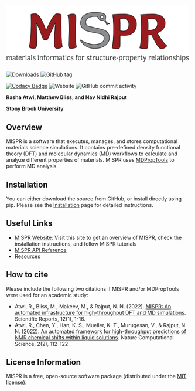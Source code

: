 # <img alt="mispr" src="docs/logo.png" width="500">

[![Downloads](https://pepy.tech/badge/mispr)](https://pepy.tech/project/mispr)
[![GitHub tag](https://img.shields.io/github/tag/molmd/mispr)](https://GitHub.com/molmd/mispr/tags/)

[![Codacy Badge](https://app.codacy.com/project/badge/Grade/8c047110974a42af9baed409664d2547)](https://www.codacy.com/gh/molmd/mispr/dashboard?utm_source=github.com&amp;utm_medium=referral&amp;utm_content=molmd/mispr&amp;utm_campaign=Badge_Grade)
![Website](https://img.shields.io/website?down_message=down&label=mispr%20website&up_message=up&url=https%3A%2F%2Fmolmd.github.io%2Fmispr%2F)
![GitHub commit activity](https://img.shields.io/github/commit-activity/m/molmd/mispr)

**Rasha Atwi, Matthew Bliss, and Nav Nidhi Rajput**

**Stony Brook University**

## Overview 
MISPR is a software that executes, manages, and stores computational materials science 
simulations. It contains pre-defined density functional theory (DFT) and molecular dynamics (MD) workflows to calculate and analyze different 
properties of materials. MISPR uses [MDPropTools](https://github.com/molmd/mdproptools) to perform MD analysis.

## Installation
You can either download the source from GitHub, or install directly using pip. 
Please see the [Installation](https://molmd.github.io/mispr/html/installation/index.html) page for detailed instructions.

## Useful Links
- [MISPR Website](https://molmd.github.io/mispr/): Visit this site to get an overview of MISPR, check the installation instructions, and follow MISPR tutorials
- [MISPR API Reference](https://molmd.github.io/mispr/html/py-modindex.html)
- [Resources](https://molmd.github.io/mispr/html/resources/resources.html)

## How to cite
Please include the following two citations if MISPR and/or MDPropTools were used for an academic study:
- Atwi, R., Bliss, M., Makeev, M., & Rajput, N. N. (2022). [MISPR: An automated infrastructure for high-throughput DFT and MD simulations](https://www.nature.com/articles/s41598-022-20009-w). Scientific Reports, 12(1), 1-16.
- Atwi, R., Chen, Y., Han, K. S., Mueller, K. T., Murugesan, V., & Rajput, N. N. (2022). 
[An automated framework for high-throughput predictions of NMR chemical shifts within liquid solutions](https://doi.org/10.1038/s43588-022-00200-9). 
Nature Computational Science, 2(2), 112-122.

## License Information
MISPR is a free, open-source software package (distributed under the [MIT license](https://github.com/molmd/mispr/blob/master/LICENSE)).
